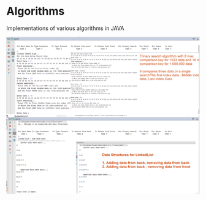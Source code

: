 # Algorithms
Implementations of various algorithms in JAVA


<p align="center">
  <img src="https://github.com/badmusamuda/Algorithms/blob/master/algo (4).png" />
    <img src="https://github.com/badmusamuda/Algorithms/blob/master/algo (3).png" />

  <p>
  </p>
  
